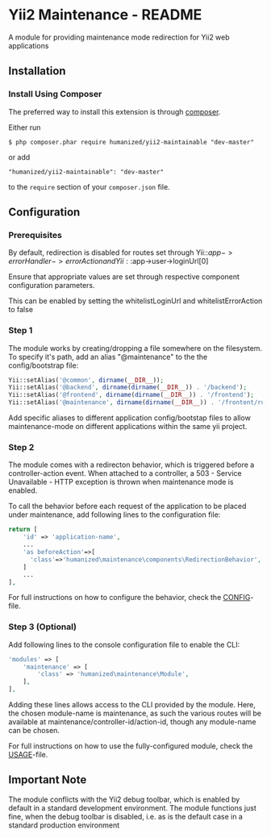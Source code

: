 # Yii2 Maintenance - README

A module for providing maintenance mode redirection for Yii2 web applications

## Installation

### Install Using Composer

The preferred way to install this extension is through [composer](http://getcomposer.org/download/).

Either run

```
$ php composer.phar require humanized/yii2-maintainable "dev-master"
```

or add

```
"humanized/yii2-maintainable": "dev-master"
```

to the ```require``` section of your `composer.json` file.

## Configuration

### Prerequisites

By default, redirection is disabled for routes set through Yii::$app->errorHandler->errorAction and Yii::$app->user->loginUrl[0]

Ensure that appropriate values are set through respective component configuration parameters. 

This can be enabled by setting the whitelistLoginUrl and whitelistErrorAction to false 

### Step 1

The module works by creating/dropping a file somewhere on the filesystem. To specify it's path, add an alias "@maintenance" to the the config/bootstrap file:

```php
Yii::setAlias('@common', dirname(__DIR__));
Yii::setAlias('@backend', dirname(dirname(__DIR__)) . '/backend');
Yii::setAlias('@frontend', dirname(dirname(__DIR__)) . '/frontend');
Yii::setAlias('@maintenance', dirname(dirname(__DIR__)) . '/frontent/runtime/maintenance');
```

Add specific aliases to different application config/bootstap files to allow maintenance-mode on different applications within the same yii project.


### Step 2

The module comes with a redirecton behavior, which is triggered before a controller-action event. When attached to a controller, a 503 - Service Unavailable - HTTP exception is thrown when maintenance mode is enabled. 

To call the behavior before each request of the application to be placed under maintenance, add following lines to the configuration file:

```php
return [
    'id' => 'application-name',
    ...
    'as beforeAction'=>[ 
      'class'=>'humanized\maintenance\components\RedirectionBehavior',
    ]
    ...
],
```

For full instructions on how to configure the behavior, check the [CONFIG](CONFIG.md)-file.

### Step 3 (Optional)

Add following lines to the console configuration file to enable the CLI:

```php
'modules' => [
    'maintenance' => [
        'class' => 'humanized\maintenance\Module',
    ],
],
```

Adding these lines allows access to the CLI provided by the module. 
Here, the chosen module-name is maintenance, as such the various routes will be available at maintenance/controller-id/action-id, though any module-name can be chosen.

For full instructions on how to use the fully-configured module, check the [USAGE](USAGE.md)-file.

## Important Note

The module conflicts with the Yii2 debug toolbar, which is enabled by default in a standard development environment. The module functions just fine, when the debug toolbar is disabled, i.e. as is the default case in a standard production environment
